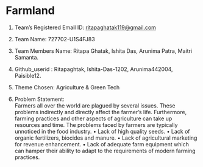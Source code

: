 # Farmland
1.	Team’s Registered Email ID: ritapaghatak119@gmail.com

2.	Team Name:		      727702-U1S4FJ83
3.	Team Members Name:  Ritapa Ghatak, Ishita Das, Arunima Patra, Maitri Samanta.

4.  Github_userid :     Ritapaghtak, Ishita-Das-1202, Arunima442004, Paisible12.

                        
6.	 Theme Chosen: Agriculture & Green Tech
7.    Problem Statement:                            
      Farmers all over the world are plagued by several issues. These problems indirectly and directly affect the farmer’s life. Furthermore, farming practices and 
      other aspects of agriculture can take up resources and time. The problems faced by farmers are typically unnoticed in the food industry. 
      •	Lack of high quality seeds.
      •	Lack of organic fertilizers, biocides and manure.
      •	Lack of agricultural marketing for revenue enhancement. 
      •	Lack of adequate farm equipment which can hamper their ability to adapt to the requirements of modern farming practices.


 
